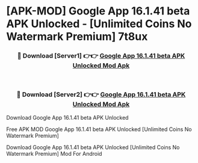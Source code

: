 # [APK-MOD] Google App 16.1.41 beta APK Unlocked - [Unlimited Coins No Watermark Premium] 7t8ux



<div align="center">
<h3>🔴 Download [Server1] 👉👉 <a href="https://momento.my/?title=Google_App_16.1.41_beta_APK_Unlocked">Google App 16.1.41 beta APK Unlocked Mod Apk</a></h3><br>

<h3>🔴 Download [Server2] 👉👉 <a href="https://momento.my/?title=Google_App_16.1.41_beta_APK_Unlocked">Google App 16.1.41 beta APK Unlocked Mod Apk</a></h3>
</div>



Download Google App 16.1.41 beta APK Unlocked 

Free APK MOD Google App 16.1.41 beta APK Unlocked [Unlimited Coins No Watermark Premium]

Download Google App 16.1.41 beta APK Unlocked [Unlimited Coins No Watermark Premium] Mod For Android
